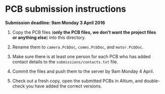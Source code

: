PCB submission instructions
===========================

**Submission deadline: 9am Monday 3 April 2016**

1. Copy the PCB files (**only the PCB files, we don't want the project files or
   anything else**) into this directory.

2. Rename them to `camera.PcbDoc`, `comms.PcbDoc`, and `motor.PcbDoc`.

3. Make sure there is at least one person for each PCB who has added contact
   details to the `submissions/contacts.txt` file.

4. Commit the files and push them to the server by 9am Monday 4 April.

5. Check out a fresh copy, open the submitted PCBs in Altium, and double-check
   you have added the correct versions.
